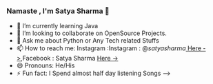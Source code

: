### Namaste , I'm Satya Sharma  👋

- 🌱 I’m currently learning Java
- 👯 I’m looking to collaborate on OpenSource Projects.
- 💬 Ask me about Python or Any Tech related Stuffs
- 📫 How to reach me: Instagram :Instagram : @_satyasharma_[  Here ->](https://www.instagram.com/_satyasharma_/?hl=en),Facebook : Satya Sharma [Here ->](https://www.facebook.com/s4sat/)
- 😄 Pronouns: He/His
- ⚡ Fun fact: I Spend almost half day listening Songs
-->
